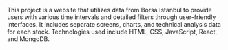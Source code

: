 This project is a website that utilizes data from Borsa Istanbul to provide users with various time intervals and detailed filters through user-friendly interfaces. It includes separate screens, charts, and technical analysis data for each stock. Technologies used include HTML, CSS, JavaScript, React, and MongoDB.
